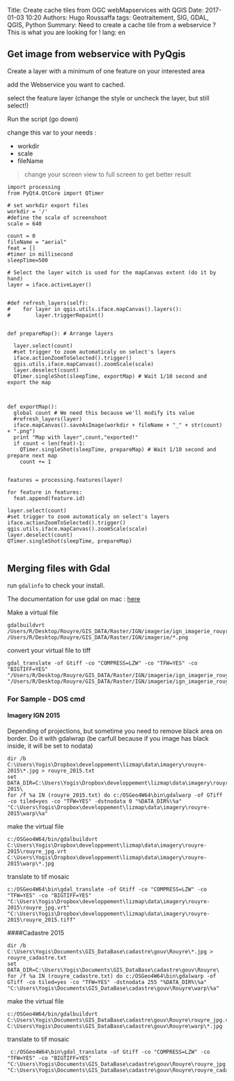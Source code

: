 Title: Create cache tiles from OGC webMapservices with QGIS
Date: 2017-01-03 10:20
Authors: Hugo Roussaffa
tags: Geotraitement, SIG, GDAL, QGIS, Python
Summary: Need to create a cache tile from a webservice ? This is what you are looking for !
lang: en

## Get image from webservice with PyQgis

Create a layer with a minimum of one feature on your interested area

add the Webservice you want to cached.

select the feature layer (change the style or uncheck the layer, but still select!)

Run the script (go down)

change this var to your needs :

* workdir
* scale 
* fileName 

> change your screen view to full screen to get better result

~~~
import processing
from PyQt4.QtCore import QTimer

# set workdir export files
workdir = '/'
#define the scale of screenshoot
scale = 640

count = 0
fileName = "aerial"
feat = []
#timer in millisecond
sleepTime=500

# Select the layer witch is used for the mapCanvas extent (do it by hand)
layer = iface.activeLayer()


#def refresh_layers(self):
#    for layer in qgis.utils.iface.mapCanvas().layers():
#        layer.triggerRepaint()


def prepareMap(): # Arrange layers
  
  layer.select(count) 
  #set trigger to zoom automaticaly on select's layers
  iface.actionZoomToSelected().trigger()
  qgis.utils.iface.mapCanvas().zoomScale(scale)
  layer.deselect(count)
  QTimer.singleShot(sleepTime, exportMap) # Wait 1/10 second and export the map



def exportMap():
  global count # We need this because we'll modify its value
  #refresh_layers(layer)
  iface.mapCanvas().saveAsImage(workdir + fileName + "_" + str(count) + ".png")
  print "Map with layer",count,"exported!"
  if count < len(feat)-1:
    QTimer.singleShot(sleepTime, prepareMap) # Wait 1/10 second and prepare next map
    count += 1


features = processing.features(layer)

for feature in features:
  feat.append(feature.id)

layer.select(count) 
#set trigger to zoom automaticaly on select's layers
iface.actionZoomToSelected().trigger()
qgis.utils.iface.mapCanvas().zoomScale(scale)
layer.deselect(count)
QTimer.singleShot(sleepTime, prepareMap)


~~~


## Merging files with Gdal

run `gdalinfo` to check your install.

The documentation for use gdal on mac : [here](https://sandbox.idre.ucla.edu/sandbox/general/how-to-install-and-run-gdal)


Make a virtual file

~~~
gdalbuildvrt /Users/R/Desktop/Rouyre/GIS_DATA/Raster/IGN/imagerie/ign_imagerie_rouyre.vrt /Users/R/Desktop/Rouyre/GIS_DATA/Raster/IGN/imagerie/*.png
~~~

convert your virtual file to tiff

~~~
gdal_translate -of Gtiff -co "COMPRESS=LZW" -co "TFW=YES" -co "BIGTIFF=YES" "/Users/R/Desktop/Rouyre/GIS_DATA/Raster/IGN/imagerie/ign_imagerie_rouyre.vrt" "/Users/R/Desktop/Rouyre/GIS_DATA/Raster/IGN/imagerie/ign_imagerie_rouyre.tiff"
~~~

### For Sample - DOS cmd

#### Imagery IGN 2015

Depending of projections, but sometime you need to remove black area on border. Do it with gdalwrap (be carfull because if you image has black inside, it will be set to nodata)

~~~
dir /b C:\Users\Yogis\Dropbox\developpement\lizmap\data\imagery\rouyre-2015\*.jpg > rouyre_2015.txt
set DATA_DIR=C:\Users\Yogis\Dropbox\developpement\lizmap\data\imagery\rouyre-2015\
for /f %a IN (rouyre_2015.txt) do c:/OSGeo4W64\bin\gdalwarp -of GTiff -co tiled=yes -co "TFW=YES" -dstnodata 0 "%DATA_DIR%\%a" "C:\Users\Yogis\Dropbox\developpement\lizmap\data\imagery\rouyre-2015\warp\%a"
~~~

make the virtual file

~~~
c:/OSGeo4W64/bin/gdalbuildvrt C:\Users\Yogis\Dropbox\developpement\lizmap\data\imagery\rouyre-2015\rouyre_jpg.vrt C:\Users\Yogis\Dropbox\developpement\lizmap\data\imagery\rouyre-2015\warp\*.jpg
~~~

translate to tif mosaic

~~~
c:/OSGeo4W64\bin\gdal_translate -of Gtiff -co "COMPRESS=LZW" -co "TFW=YES" -co "BIGTIFF=YES" "C:\Users\Yogis\Dropbox\developpement\lizmap\data\imagery\rouyre-2015\rouyre_jpg.vrt" "C:\Users\Yogis\Dropbox\developpement\lizmap\data\imagery\rouyre-2015\rouyre_2015.tiff"
~~~

####Cadastre 2015
~~~
dir /b C:\Users\Yogis\Documents\GIS_DataBase\cadastre\gouv\Rouyre\*.jpg > rouyre_cadastre.txt
set DATA_DIR=C:\Users\Yogis\Documents\GIS_DataBase\cadastre\gouv\Rouyre\
for /f %a IN (rouyre_cadastre.txt) do c:/OSGeo4W64\bin\gdalwarp -of GTiff -co tiled=yes -co "TFW=YES" -dstnodata 255 "%DATA_DIR%\%a" "C:\Users\Yogis\Documents\GIS_DataBase\cadastre\gouv\Rouyre\warp\%a"
~~~

make the virtual file

~~~
c:/OSGeo4W64/bin/gdalbuildvrt C:\Users\Yogis\Documents\GIS_DataBase\cadastre\gouv\Rouyre\rouyre_jpg.vrt C:\Users\Yogis\Documents\GIS_DataBase\cadastre\gouv\Rouyre\warp\*.jpg
~~~

translate to tif mosaic

~~~
 c:/OSGeo4W64\bin\gdal_translate -of Gtiff -co "COMPRESS=LZW" -co "TFW=YES" -co "BIGTIFF=YES" "C:\Users\Yogis\Documents\GIS_DataBase\cadastre\gouv\Rouyre\rouyre_jpg.vrt" "C:\Users\Yogis\Documents\GIS_DataBase\cadastre\gouv\Rouyre\rouyre_cadastre.tiff"
~~~







